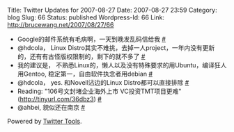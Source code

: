 Title: Twitter Updates for 2007-08-27
Date: 2007-08-27 23:59
Category: blog
Slug: 66
Status: published
Wordpress-Id: 66
Link: http://brucewang.net/2007/08/27/66

-   Google的邮件系统有毛病啊，一天到晚发乱码信给我
    [\#](http://twitter.com/number5/statuses/229462212)
-   @hdcola， Linux
    Distro其实不难挑，去掉一人project，一年内没有更新的，还有有古怪版权限制的，剩下的就不多了
    [\#](http://twitter.com/number5/statuses/229587632)
-   我的建议是，
    不熟悉Linux的，懒人以及没有特殊要求的用Ubuntu，编译狂人用Gentoo,
    稳定第一，自由软件执念者用debian
    [\#](http://twitter.com/number5/statuses/229591072)
-   @hdcola， yes. 和Novell沾边的Linux Distro都可以直接排除
    [\#](http://twitter.com/number5/statuses/229597492)
-   Reading: "106号文封堵企业海外上市 VC投资TMT项目更难"
    (http://tinyurl.com/36dbz3)
    [\#](http://twitter.com/number5/statuses/229614152)
-   @ahbei, 貌似还在南京
    [\#](http://twitter.com/number5/statuses/229930252)

Powered by [Twitter Tools](http://alexking.org/projects/wordpress).
